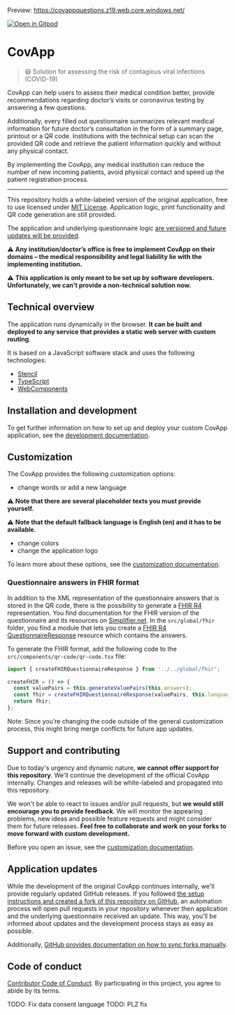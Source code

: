 Preview: https://covappquestions.z19.web.core.windows.net/

[![Open in Gitpod](https://gitpod.io/button/open-in-gitpod.svg)](https://gitpod.io/#https://github.com/CovOpen/CovApp-2.0)

# CovApp

> 😷 Solution for assessing the risk of contagious viral infections (COVID-19)

CovApp can help users to assess their medical condition better, provide recommendations regarding doctor’s visits or coronavirus testing by answering a few questions. 

Additionally, every filled out questionnaire summarizes relevant medical information for future doctor’s consultation in the form of a summary page, printout or a QR code. Institutions with the technical setup can scan the provided QR code and retrieve the patient information quickly and without any physical contact.

By implementing the CovApp, any medical institution can reduce the number of new incoming patients, avoid physical contact and speed up the patient registration process.

---

This repository holds a white-labeled version of the original application, free to use licensed under [MIT License](#license). Application logic, print functionality and QR code generation are still provided.

The application and underlying questionnaire logic [are versioned and future updates will be provided](#application-updates).

⚠️ **Any institution/doctor’s office is free to implement CovApp on their domains – the medical responsibility and legal liability lie with the implementing institution.**

⚠️ **This application is only meant to be set up by software developers. Unfortunately, we can't provide a non-technical solution now.**

## Technical overview

The application runs dynamically in the browser. **It can be built and deployed to any service that provides a static web server with custom routing**.

It is based on a JavaScript software stack and uses the following technologies:

- [Stencil](https://stenciljs.com/)
- [TypeScript](https://www.typescriptlang.org/)
- [WebComponents](https://www.webcomponents.org/)

## Installation and development

To get further information on how to set up and deploy your custom CovApp application, see the [development documentation](./docs/DEVELOPMENT.md).

## Customization

The CovApp provides the following customization options:

- change words or add a new language

⚠️ **Note that there are several placeholder texts you must provide yourself.**

⚠️ **Note that the default fallback language is English (en) and it has to be available.**

- change colors
- change the application logo

To learn more about these options, see the [customization documentation](./docs/CUSTOMIZATION.md).

### Questionnaire answers in FHIR format

In addition to the XML representation of the questionnaire answers that is stored in the QR code, there is the possibility to generate a [FHIR R4](http://hl7.org/fhir/R4/) representation. You find documentation for the FHIR version of the questionnaire and its resources on [Simplifier.net](https://simplifier.net/guide/Covid-19Pre-TestPatientAssessment/Home).
In the `src/global/fhir` folder, you find a module that lets you create a [FHIR R4 QuestionnaireResponse](http://hl7.org/fhir/R4/questionnaireresponse.html) resource which contains the answers.

To generate the FHIR format, add the following code to the `src/components/qr-code/qr-code.tsx` file:

```typescript
import { createFHIRQuestionnaireResponse } from '../../global/fhir';

createFHIR = () => {
  const valuePairs = this.generateValuePairs(this.answers);
  const fhir = createFHIRQuestionnaireResponse(valuePairs, this.language);
  return fhir;
};
```

Note: Since you’re changing the code outside of the general customization process, this might bring merge conflicts for future app updates.

## Support and contributing

Due to today's urgency and dynamic nature, **we cannot offer support for this repository**. We'll continue the development of the official CovApp internally. Changes and releases will be white-labeled and propagated into this repository.

We won't be able to react to issues and/or pull requests, but **we would still encourage you to provide feedback**. We will monitor the appearing problems, new ideas and possible feature requests and might consider them for future releases. **Feel free to collaborate and work on your forks to move forward with custom development.**

Before you open an issue, see the [customization documentation](./docs/CUSTOMIZATION.md).

## Application updates

While the development of the original CovApp continues internally, we'll provide regularly updated GitHub releases. If you followed [the setup instructions and created a fork of this repository on GitHub](./docs/DEVELOPMENT.md), an automation process will open pull requests in your repository whenever then application and the underlying questionnaire received an update. This way, you'll be informed about updates and the development process stays as easy as possible.

Additionally, [GitHub provides documentation on how to sync forks manually](https://help.github.com/en/github/collaborating-with-issues-and-pull-requests/syncing-a-fork).

## Code of conduct

[Contributor Code of Conduct](./CODE-OF-CONDUCT.md). By participating in this project, you agree to abide by its terms.

TODO: Fix data consent language
TODO: PLZ fix
